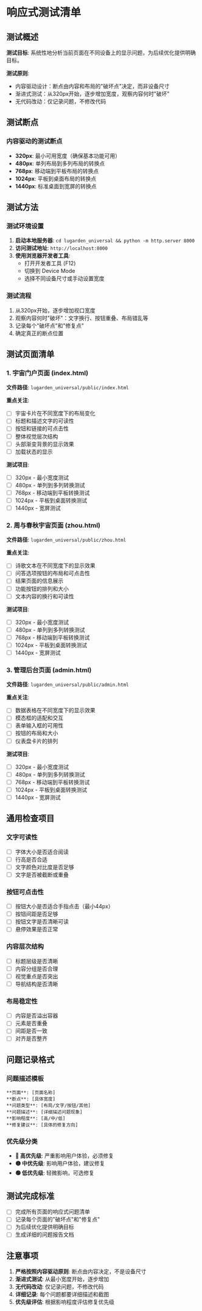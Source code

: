 # 响应式测试清单

## 测试概述

**测试目标**: 系统性地分析当前页面在不同设备上的显示问题，为后续优化提供明确目标。

**测试原则**: 
- 内容驱动设计：断点由内容和布局的"破坏点"决定，而非设备尺寸
- 渐进式测试：从320px开始，逐步增加宽度，观察内容何时"破坏"
- 无代码改动：仅记录问题，不修改代码

## 测试断点

### 内容驱动的测试断点
- **320px**: 最小可用宽度（确保基本功能可用）
- **480px**: 单列布局到多列布局的转换点
- **768px**: 移动端到平板布局的转换点
- **1024px**: 平板到桌面布局的转换点
- **1440px**: 标准桌面到宽屏的转换点

## 测试方法

### 测试环境设置
1. **启动本地服务器**: `cd lugarden_universal && python -m http.server 8000`
2. **访问测试地址**: `http://localhost:8000`
3. **使用浏览器开发者工具**: 
   - 打开开发者工具 (F12)
   - 切换到 Device Mode
   - 选择不同设备尺寸或手动设置宽度

### 测试流程
1. 从320px开始，逐步增加视口宽度
2. 观察内容何时"破坏"：文字换行、按钮重叠、布局错乱等
3. 记录每个"破坏点"和"修复点"
4. 确定真正的断点位置

## 测试页面清单

### 1. 宇宙门户页面 (index.html)
**文件路径**: `lugarden_universal/public/index.html`

**重点关注**:
- [ ] 宇宙卡片在不同宽度下的布局变化
- [ ] 标题和描述文字的可读性
- [ ] 按钮和链接的可点击性
- [ ] 整体视觉层次结构
- [ ] 头部渐变背景的显示效果
- [ ] 加载状态的显示

**测试项目**:
- [ ] 320px - 最小宽度测试
- [ ] 480px - 单列到多列转换测试
- [ ] 768px - 移动端到平板转换测试
- [ ] 1024px - 平板到桌面转换测试
- [ ] 1440px - 宽屏测试

### 2. 周与春秋宇宙页面 (zhou.html)
**文件路径**: `lugarden_universal/public/zhou.html`

**重点关注**:
- [ ] 诗歌文本在不同宽度下的显示效果
- [ ] 问答选项按钮的布局和可点击性
- [ ] 结果页面的信息展示
- [ ] 功能按钮的排列和大小
- [ ] 文本内容的换行和可读性

**测试项目**:
- [ ] 320px - 最小宽度测试
- [ ] 480px - 单列到多列转换测试
- [ ] 768px - 移动端到平板转换测试
- [ ] 1024px - 平板到桌面转换测试
- [ ] 1440px - 宽屏测试

### 3. 管理后台页面 (admin.html)
**文件路径**: `lugarden_universal/public/admin.html`

**重点关注**:
- [ ] 数据表格在不同宽度下的显示效果
- [ ] 模态框的适配和交互
- [ ] 表单输入框的可用性
- [ ] 按钮的布局和大小
- [ ] 仪表盘卡片的排列

**测试项目**:
- [ ] 320px - 最小宽度测试
- [ ] 480px - 单列到多列转换测试
- [ ] 768px - 移动端到平板转换测试
- [ ] 1024px - 平板到桌面转换测试
- [ ] 1440px - 宽屏测试

## 通用检查项目

### 文字可读性
- [ ] 字体大小是否适合阅读
- [ ] 行高是否合适
- [ ] 文字颜色对比度是否足够
- [ ] 文字是否被截断或重叠

### 按钮可点击性
- [ ] 按钮大小是否适合手指点击（最小44px）
- [ ] 按钮间距是否足够
- [ ] 按钮文字是否清晰可读
- [ ] 悬停效果是否正常

### 内容层次结构
- [ ] 标题层级是否清晰
- [ ] 内容分组是否合理
- [ ] 视觉重点是否突出
- [ ] 导航结构是否清晰

### 布局稳定性
- [ ] 内容是否溢出容器
- [ ] 元素是否重叠
- [ ] 间距是否一致
- [ ] 对齐是否整齐

## 问题记录格式

### 问题描述模板
```
**页面**: [页面名称]
**断点**: [具体宽度]
**问题类型**: [布局/文字/按钮/其他]
**问题描述**: [详细描述问题现象]
**影响程度**: [高/中/低]
**修复建议**: [具体的修复方向]
```

### 优先级分类
- **🔴 高优先级**: 严重影响用户体验，必须修复
- **🟡 中优先级**: 影响用户体验，建议修复
- **🟢 低优先级**: 轻微影响，可选修复

## 测试完成标准

- [ ] 完成所有页面的响应式问题清单
- [ ] 记录每个页面的"破坏点"和"修复点"
- [ ] 为后续优化提供明确目标
- [ ] 生成详细的问题报告文档

## 注意事项

1. **严格按照内容驱动原则**: 断点由内容决定，不是设备尺寸
2. **渐进式测试**: 从最小宽度开始，逐步增加
3. **无代码改动**: 仅记录问题，不修改代码
4. **详细记录**: 每个问题都要详细描述和截图
5. **优先级评估**: 根据影响程度评估修复优先级
